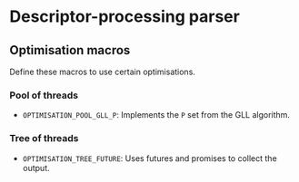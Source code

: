 # Descriptor-processing parser


## Optimisation macros
Define these macros to use certain optimisations.
### Pool of threads
- `OPTIMISATION_POOL_GLL_P`: Implements the `P` set from the GLL algorithm.

### Tree of threads
- `OPTIMISATION_TREE_FUTURE`: Uses futures and promises to collect the output.
